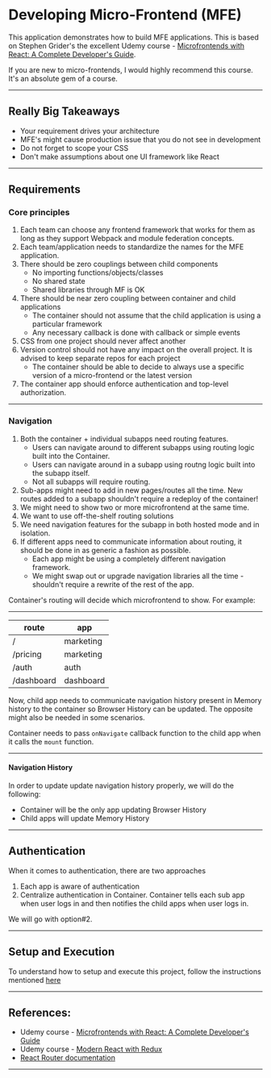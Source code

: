 # Developing Micro-Frontend (MFE)

This application demonstrates how to build MFE applications. This is based on Stephen Grider's the excellent Udemy course - [Microfrontends with React: A Complete Developer's Guide](https://www.udemy.com/course/microfrontend-course/). 

If you are new to micro-frontends, I would highly recommend this course. It's an absolute gem of a course.

-------------------------------------------------------------------------------

## Really Big Takeaways

* Your requirement drives your architecture
* MFE's might cause production issue that you do not see in development
* Do not forget to scope your CSS
* Don't make assumptions about one UI framework like React

-------------------------------------------------------------------------------
## Requirements

### Core principles

1. Each team can choose any frontend framework that works for them as long as they support Webpack and module federation concepts.
2. Each team/application needs to standardize the names for the MFE application. 
3. There should be zero couplings between child components
   * No importing functions/objects/classes
   * No shared state
   * Shared libraries through MF is OK
4. There should be near zero coupling between container and child applications
   * The container should not assume that the child application is using a particular framework
   * Any necessary callback is done with callback or simple events
5. CSS from one project should never affect another
6. Version control should not have any impact on the overall project. It is advised to keep separate repos for each project
   * The container should be able to decide to always use a specific version of a micro-frontend or the latest version
7. The container app should enforce authentication and top-level authorization.

-------------------------------------------------------------------------------
### Navigation
1. Both the container + individual subapps need routing features. 
    * Users can navigate around to different subapps using routing logic built into the Container. 
    * Users can navigate around in a subapp using routng logic built into the subapp itself.
    * Not all subapps will require routing.
2. Sub-apps might need to add in new pages/routes all the time. New routes added to a subapp shouldn't require a redeploy of the container!
3. We might need to show two or more microfrontend at the same time.
4. We want to use off-the-shelf routing solutions
5. We need navigation features for the subapp in both hosted mode and in isolation.
6. If different apps need to communicate information about routing, it should be done in as generic a fashion as possible.
    * Each app might be using a completely different navigation framework.
    * We might swap out or upgrade navigation libraries all the time - shouldn't require a rewrite of the rest of the app.
  
Container's routing will decide which microfrontend to show. 
For example:

----------------------
route       |   app
------      |   --------
/           |   marketing
/pricing    |   marketing
/auth       |   auth
/dashboard  |   dashboard

Now, child app needs to communicate navigation history present in Memory history to the container so Browser History can be updated. The opposite might also be needed in some scenarios.

Container needs to pass `onNavigate` callback function to the child app when it calls the `mount` function.

-------------------------------------------------------------------------------
#### Navigation History
In order to update update navigation history properly, we will do the following:
* Container will be the only app updating Browser History
* Child apps will update Memory History

-------------------------------------------------------------------------------
## Authentication

When it comes to authentication, there are two approaches
1. Each app is aware of authentication
2. Centralize authentication in Container. Container tells each sub app when user logs in and then notifies the child apps when user logs in. 

We will go with option#2.

-------------------------------------------------------------------------------

## Setup and Execution
To understand how to setup and execute this project, follow the instructions mentioned [here](./SETUP.md)

-------------------------------------------------------------------------------
## References:

* Udemy course - [Microfrontends with React: A Complete Developer's Guide](https://www.udemy.com/course/microfrontend-course/)
* Udemy course - [Modern React with Redux ](https://www.udemy.com/course/react-redux/)
* [React Router documentation](https://reactrouter.com/web/guides/quick-start)

-------------------------------------------------------------------------------
